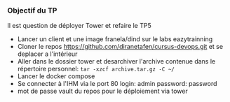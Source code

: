 ### Objectif du TP
Il est question de déployer Tower et refaire le TP5
- Lancer un client et une image franela/dind sur le labs eazytrainning
- Cloner le repos https://github.com/diranetafen/cursus-devops.git et se deplacer a l'intérieur
- Aller dans le dossier tower et desarchiver l'archive contenue dans le répertoire personnel: 
  ```tar -xzcf archive.tar.gz -C ~/```
- Lancer le docker compose
- Se connecter à l'IHM via le port 80
  login: admin 
  password: password
- mot de passe vault du repos pour le déploiement via tower
